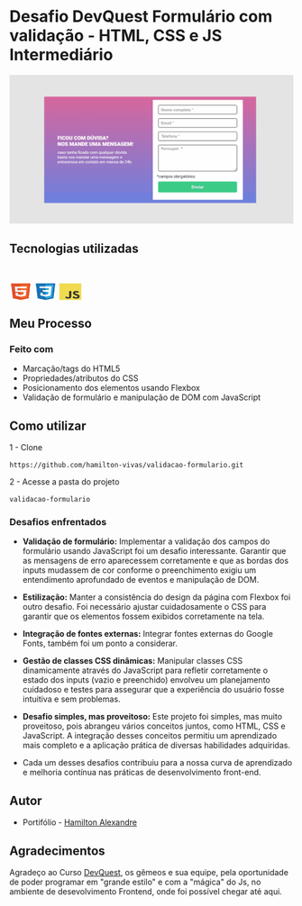 # Desafio DevQuest Formulário com validação - HTML, CSS e JS Intermediário

[<img src="./src/image/form-valid.gif" alt="Gif do projeto Huddle-base">](https://www.figma.com/design/zBKnYG9UNdUiIr8ClQTWSG/DESAFIO---HTML%2FCSS%2FJS-INTERMEDI%C3%81RIO?node-id=3-2&t=hEpKSfDkcjcqkntq-0)

## Tecnologias utilizadas

<div style="display: inline_block"><br>

<img align="center" alt="HTML" height="30" width="40"
src="https://raw.githubusercontent.com/devicons/devicon/master/icons/html5/html5-original.svg">
<img align="center" alt="CSS" height="30" width="40" 
src="https://raw.githubusercontent.com/devicons/devicon/master/icons/css3/css3-original.svg">
<img align="center" alt="CSS" height="30" width="40" 
src="https://raw.githubusercontent.com/devicons/devicon/master/icons/javascript/javascript-original.svg">
</div>



## Meu Processo

### Feito com

- Marcação/tags do HTML5
- Propriedades/atributos do CSS
- Posicionamento dos elementos usando Flexbox
- Validação de formulário e manipulação de DOM com JavaScript

## Como utilizar

1 - Clone

```
https://github.com/hamilton-vivas/validacao-formulario.git
```

2 - Acesse a pasta do projeto

```
validacao-formulario
```

### Desafios enfrentados

- **Validação de formulário:** Implementar a validação dos campos do formulário usando JavaScript foi um desafio interessante. Garantir que as mensagens de erro aparecessem corretamente e que as bordas dos inputs mudassem de cor conforme o preenchimento exigiu um entendimento aprofundado de eventos e manipulação de DOM.
  
- **Estilização:** Manter a consistência do design da página com Flexbox foi outro desafio. Foi necessário ajustar cuidadosamente o CSS para garantir que os elementos fossem exibidos corretamente na tela.

- **Integração de fontes externas:** Integrar fontes externas do Google Fonts, também foi um ponto a considerar.

- **Gestão de classes CSS dinâmicas:** Manipular classes CSS dinamicamente através do JavaScript para refletir corretamente o estado dos inputs (vazio e preenchido) envolveu um planejamento cuidadoso e testes para assegurar que a experiência do usuário fosse intuitiva e sem problemas.

- **Desafio simples, mas proveitoso:** Este projeto foi simples, mas muito proveitoso, pois abrangeu vários conceitos juntos, como HTML, CSS e JavaScript. A integração desses conceitos permitiu um aprendizado mais completo e a aplicação prática de diversas habilidades adquiridas.

- Cada um desses desafios contribuiu para a nossa curva de aprendizado e melhoria contínua nas práticas de desenvolvimento front-end.

## Autor

- Portifólio - [Hamilton Alexandre](https://alexprogramadorweb.com/)

## Agradecimentos

Agradeço ao Curso [DevQuest](https://devemdobro.com/devquest-starter/), os gêmeos e sua equipe, pela oportunidade de poder programar em "grande estilo" e com a "mágica" do Js, no ambiente de desevolvimento Frontend, onde foi possível chegar até aqui.
